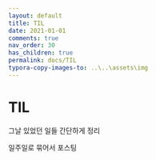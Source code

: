 ```yaml
---
layout: default
title: TIL
date: 2021-01-01
comments: true
nav_order: 30
has_children: true
permalink: docs/TIL
typora-copy-images-to: ..\..\assets\img
---
```




# TIL

그날 있었던 일들 간단하게 정리 

일주일로 묶어서 포스팅